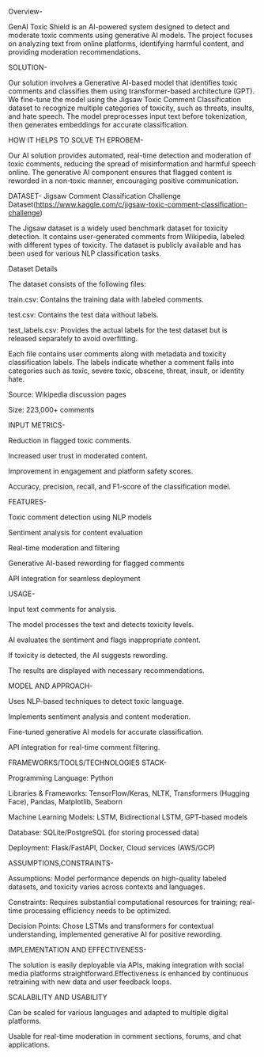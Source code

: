 Overview-

GenAI Toxic Shield is an AI-powered system designed to detect and moderate toxic comments using generative AI models. The project focuses on analyzing text from online platforms, identifying harmful content, and providing moderation recommendations.

SOLUTION-

Our solution involves a Generative AI-based model that identifies toxic comments and classifies them using transformer-based architecture (GPT). We fine-tune the model using the Jigsaw Toxic Comment Classification dataset to recognize multiple categories of toxicity, such as threats, insults, and hate speech. The model preprocesses input text before tokenization, then generates embeddings for accurate classification.

HOW IT HELPS TO SOLVE TH EPROBEM- 

Our AI solution provides automated, real-time detection and moderation of toxic comments, reducing the spread of misinformation and harmful speech online. The generative AI component ensures that flagged content is reworded in a non-toxic manner, encouraging positive communication.

DATASET- 
Jigsaw Comment Classification Challenge Dataset(https://www.kaggle.com/c/jigsaw-toxic-comment-classification-challenge)

The Jigsaw dataset is a widely used benchmark dataset for toxicity detection. It contains user-generated comments from Wikipedia, labeled with different types of toxicity. The dataset is publicly available and has been used for various NLP classification tasks.

Dataset Details

The dataset consists of the following files:

train.csv: Contains the training data with labeled comments.

test.csv: Contains the test data without labels.

test_labels.csv: Provides the actual labels for the test dataset but is released separately to avoid overfitting.

Each file contains user comments along with metadata and toxicity classification labels. The labels indicate whether a comment falls into categories such as toxic, severe toxic, obscene, threat, insult, or identity hate.

Source: Wikipedia discussion pages

Size: 223,000+ comments

INPUT METRICS-

Reduction in flagged toxic comments.

Increased user trust in moderated content.

Improvement in engagement and platform safety scores.

Accuracy, precision, recall, and F1-score of the classification model.

FEATURES-

Toxic comment detection using NLP models

Sentiment analysis for content evaluation

Real-time moderation and filtering

Generative AI-based rewording for flagged comments

API integration for seamless deployment

USAGE-

Input text comments for analysis.

The model processes the text and detects toxicity levels.

AI evaluates the sentiment and flags inappropriate content.

If toxicity is detected, the AI suggests rewording.

The results are displayed with necessary recommendations.

MODEL AND APPROACH-

Uses NLP-based techniques to detect toxic language.

Implements sentiment analysis and content moderation.

Fine-tuned generative AI models for accurate classification.

API integration for real-time comment filtering.

FRAMEWORKS/TOOLS/TECHNOLOGIES STACK-

Programming Language: Python

Libraries & Frameworks: TensorFlow/Keras, NLTK, Transformers (Hugging Face), Pandas, Matplotlib, Seaborn

Machine Learning Models: LSTM, Bidirectional LSTM, GPT-based models

Database: SQLite/PostgreSQL (for storing processed data)

Deployment: Flask/FastAPI, Docker, Cloud services (AWS/GCP)

ASSUMPTIONS,CONSTRAINTS-

Assumptions: Model performance depends on high-quality labeled datasets, and toxicity varies across contexts and languages.

Constraints: Requires substantial computational resources for training; real-time processing efficiency needs to be optimized.

Decision Points: Chose LSTMs and transformers for contextual understanding, implemented generative AI for positive rewording.

IMPLEMENTATION AND EFFECTIVENESS-

The solution is easily deployable via APIs, making integration with social media platforms straightforward.Effectiveness is enhanced by continuous retraining with new data and user feedback loops.

SCALABILITY AND USABILITY

Can be scaled for various languages and adapted to multiple digital platforms.

Usable for real-time moderation in comment sections, forums, and chat applications.
